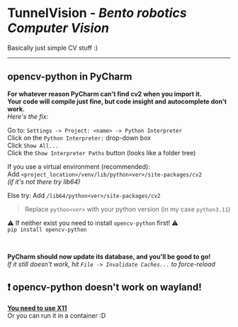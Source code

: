 # TunnelVision *- Bento robotics Computer Vision*

Basically just simple CV stuff :)

---

## opencv-python in PyCharm

**For whatever reason PyCharm can't find cv2 when you import it.  
Your code will compile just fine, but code insight and autocomplete don't work.**  
*Here's the fix:*

Go to: `Settings -> Project: <name> -> Python Interpreter`  
Click on the `Python Interpreter:` drop-down box  
Click `Show All...`  
Click the `Show Interpreter Paths` button (looks like a folder tree)  

If you use a virtual environment (recommended):   
Add `<project_location>/venv/lib/python<ver>/site-packages/cv2`  
*(if it's not there try lib64)*

Else try:
Add `/lib64/python<ver>/site-packages/cv2`

> Replace `python<ver>` with your python version (in my case `python3.11`)

:warning: If neither exist you need to install `opencv-python` first! :warning:  
`pip install opencv-python`

<br>

**PyCharm should now update its database, and you'll be good to go!**  
*If it still doesn't work, hit `File -> Invalidate Caches...` to force-reload*

## :exclamation: opencv-python doesn't work on wayland!

[**You need to use X11**](https://github.com/opencv/opencv-python/issues/729)  
Or you can run it in a container :D

